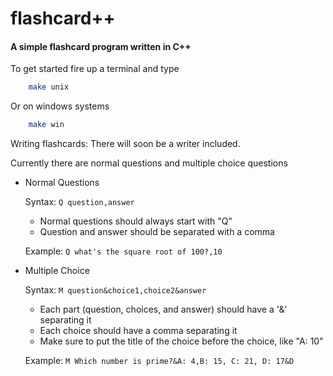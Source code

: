 # flashcard++
#### A simple flashcard program written in C++

To get started fire up a terminal and type
```sh
    make unix
```
Or on windows systems
```sh
    make win
```

Writing flashcards:
  There will soon be a writer included.

  Currently there are normal questions and multiple choice questions

  * Normal Questions

    Syntax: `Q question,answer`

    * Normal questions should always start with "Q"
    * Question and answer should be separated with a comma

    Example: `Q what's the square root of 100?,10`

  * Multiple Choice
  
    Syntax: `M question&choice1,choice2&answer`

      * Each part (question, choices, and answer) should have a '&' separating it
      * Each choice should have a comma separating it
      * Make sure to put the title of the choice before the choice, like "A: 10"

      Example: `M Which number is prime?&A: 4,B: 15, C: 21, D: 17&D`
